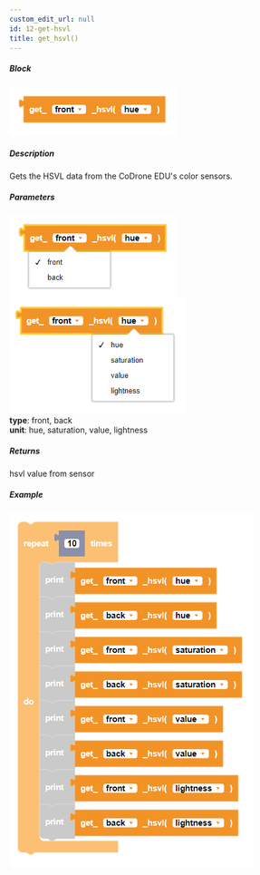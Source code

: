 ```yaml
---
custom_edit_url: null
id: 12-get-hsvl
title: get_hsvl()
---
```


##### Block

![get hsvl block image](get_hsvl.PNG)<br />

##### Description

Gets the HSVL data from the CoDrone EDU's color sensors.

##### Parameters
![get hsvl block image](get_hsvl_params1.PNG)
![get hsvl block image](get_hsvl_params2.PNG)<br />
**type**: front, back <br />
**unit**: hue, saturation, value, lightness

##### Returns

hsvl value from sensor

##### Example

![get hsvl example](get_hsvl_example.PNG)